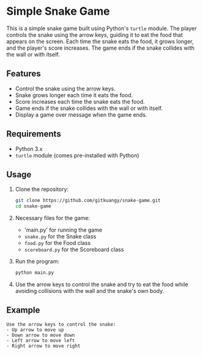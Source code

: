 # Simple Snake Game

This is a simple snake game built using Python's `turtle` module. The player controls the snake using the arrow keys, guiding it to eat the food that appears on the screen. Each time the snake eats the food, it grows longer, and the player's score increases. The game ends if the snake collides with the wall or with itself.

## Features

- Control the snake using the arrow keys.
- Snake grows longer each time it eats the food.
- Score increases each time the snake eats the food.
- Game ends if the snake collides with the wall or with itself.
- Display a game over message when the game ends.

## Requirements

- Python 3.x
- `turtle` module (comes pre-installed with Python)

## Usage

1. Clone the repository:
    ```sh
    git clone https://github.com/gitkuangy/snake-game.git
    cd snake-game
    ```

2. Necessary files for the game:
    - 'main.py' for running the game
    - `snake.py` for the Snake class
    - `food.py` for the Food class
    - `scoreboard.py` for the Scoreboard class

3. Run the program:
    ```sh
    python main.py
    ```

4. Use the arrow keys to control the snake and try to eat the food while avoiding collisions with the wall and the snake's own body.

## Example

```plaintext
Use the arrow keys to control the snake:
- Up arrow to move up
- Down arrow to move down
- Left arrow to move left
- Right arrow to move right
